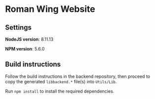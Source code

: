 # Roman Wing Website


## Settings

__NodeJS version__: 8.11.13

__NPM version__: 5.6.0


## Build instructions

Follow the build instructions in the backend repository, then proceed to copy
the generated `libbackend.*` file(s) into `Utils/Lib`.

Run `npm install` to install the required dependencies.
